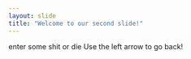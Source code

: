```yaml
---
layout: slide
title: "Welcome to our second slide!"
---
```

enter some shit or die
Use the left arrow to go back!
